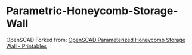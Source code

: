 # Parametric-Honeycomb-Storage-Wall
OpenSCAD
Forked from: [OpenSCAD Parameterized Honeycomb Storage Wall - Printables](https://www.printables.com/model/163200-openscad-parameterized-honeycomb-storage-wall)
